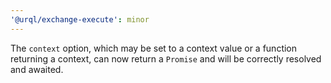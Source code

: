 ```yaml
---
'@urql/exchange-execute': minor
---
```


The `context` option, which may be set to a context value or a function returning a context, can now return a `Promise` and will be correctly resolved and awaited.
